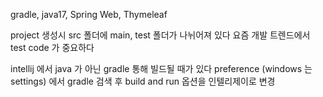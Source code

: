 gradle, java17, Spring Web, Thymeleaf


project 생성시 src 폴더에 main, test 폴더가 나뉘어져 있다
요즘 개발 트렌드에서 test code 가 중요하다

intellij 에서 java 가 아닌 gradle 통해 빌드될 때가 있다
preference (windows 는 settings) 에서 gradle 검색 후 build and run 옵션을 인텔리제이로 변경